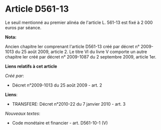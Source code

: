 # Article D561-13

Le seuil mentionné au premier alinéa de l'article L. 561-13 est fixé à 2 000 euros par séance.

**Nota:**

Ancien chapitre Ier comprenant l'article D561-13 créé par décret n° 2009-1013 du 25 août 2009, article 2. Le titre VI du
livre V comporte un autre chapitre Ier créé par décret n° 2009-1087 du 2 septembre 2009, article 1er.

**Liens relatifs à cet article**

_Créé par_:

  - Décret n°2009-1013 du 25 août 2009 - art. 2

**Liens**:

  - TRANSFERE: Décret n°2010-22 du 7 janvier 2010 - art. 3

_Nouveaux textes_:

  - Code monétaire et financier - art. D561-10-1 (V)
